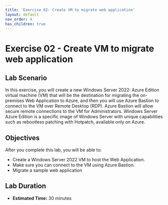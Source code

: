 ```yaml
---
title: 'Exercise 02: Create VM to migrate web application'
layout: default
nav_order: 4
has_children: true
---
```


# Exercise 02 - Create VM to migrate web application

## Lab Scenario

In this exercise, you will create a new Windows Server 2022: Azure Edition virtual machine (VM) that will be the destination for migrating the on-premises Web Application to Azure, and then you will use Azure Bastion to connect to the VM over Remote Desktop (RDP). Azure Bastion will allow secure remote connections to the VM for Administrators. Windows Server Azure Edition is a specific image of Windows Server with unique capabilities such as rebootless patching with Hotpatch, available only on Azure.

## Objectives

After you complete this lab, you will be able to:

* Create a Windows Server 2022 VM to host the Web Application.
* Make sure you can connect to the VM using Azure Bastion.
* Migrate a sample web application

## Lab Duration

* **Estimated Time:** 30 minutes
